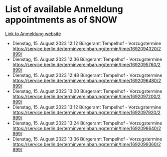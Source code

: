 # List of available Anmeldung appointments as of $NOW
[Link to Anmeldung website](https://service.berlin.de/terminvereinbarung/termin/tag.php?termin=1&anliegen[]=120686&dienstleisterlist=122210,122217,327316,122219,327312,122227,327314,122231,327346,122243,327348,122254,122252,329742,122260,329745,122262,329748,122271,327278,122273,327274,122277,327276,330436,122280,327294,122282,327290,122284,327292,122291,327270,122285,327266,122286,327264,122296,327268,150230,329760,122297,327286,122294,327284,122312,329763,122314,329775,122304,327330,122311,327334,122309,327332,317869,122281,327352,122279,329772,122283,122276,327324,122274,327326,122267,329766,122246,327318,122251,327320,122257,327322,122208,327298,122226,327300&herkunft=http%3A%2F%2Fservice.berlin.de%2Fdienstleistung%2F120686%2F)
- Dienstag, 15. August 2023 12:12 Bürgeramt Tempelhof - Vorzugstermine https://service.berlin.de/terminvereinbarung/termin/time/1692094320/2899/
- Dienstag, 15. August 2023 12:36 Bürgeramt Tempelhof - Vorzugstermine https://service.berlin.de/terminvereinbarung/termin/time/1692095760/2899/
- Dienstag, 15. August 2023 12:48 Bürgeramt Tempelhof - Vorzugstermine https://service.berlin.de/terminvereinbarung/termin/time/1692096480/2899/
- Dienstag, 15. August 2023 13:00 Bürgeramt Tempelhof - Vorzugstermine https://service.berlin.de/terminvereinbarung/termin/time/1692097200/2899/
- Dienstag, 15. August 2023 13:12 Bürgeramt Tempelhof - Vorzugstermine https://service.berlin.de/terminvereinbarung/termin/time/1692097920/2899/
- Dienstag, 15. August 2023 13:24 Bürgeramt Tempelhof - Vorzugstermine https://service.berlin.de/terminvereinbarung/termin/time/1692098640/2899/
- Dienstag, 15. August 2023 13:36 Bürgeramt Tempelhof - Vorzugstermine https://service.berlin.de/terminvereinbarung/termin/time/1692099360/2899/
